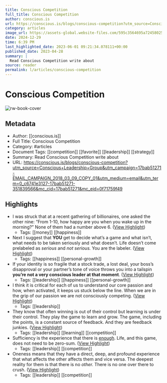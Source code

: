 ```yaml
---
title: Conscious Competition
full_title: Conscious Competition
author: conscious.is
url: https://conscious.is/blogs/conscious-competition?utm_source=Conscious+Leadership+Group&utm_campaign=17bab51271-EMAIL_CAMPAIGN_2018_03_09_COPY_01&utm_medium=email&utm_term=0_c6741e3127-17bab51271-351839566&mc_cid=17bab51271&mc_eid=0f71759f49
category: articles
image_url: https://assets-global.website-files.com/595c3564695a724580257cb3/644ae702dd699039cf25a5ca_Untitled%20design%20(1).png
date: 2024-12-29
time: 6:39 PM
last_highlighted_date: 2023-06-01 09:21:34.078111+00:00
published_date: 2023-04-28
summary: |
  Read Conscious Competition write about
source: reader
permalink: l/articles/conscious-competition
---
```

# Conscious Competition

![rw-book-cover](https://assets-global.website-files.com/595c3564695a724580257cb3/644ae702dd699039cf25a5ca_Untitled%20design%20(1).png)

## Metadata
- Author: [[conscious.is]]
- Full Title: Conscious Competition
- Category: #articles
- Document Tags: [[competition]] [[favorite]] [[leadership]] [[strategy]] 
- Summary: Read Conscious Competition write about
- URL: https://conscious.is/blogs/conscious-competition?utm_source=Conscious+Leadership+Group&utm_campaign=17bab51271-EMAIL_CAMPAIGN_2018_03_09_COPY_01&utm_medium=email&utm_term=0_c6741e3127-17bab51271-351839566&mc_cid=17bab51271&mc_eid=0f71759f49

## Highlights
- I was struck that at a recent gathering of billionaires, one asked the other nine: “From 1-10, how happy are you when you wake up in the morning?” None of them had a number above 6. ([View Highlight](https://read.readwise.io/read/01h1v3tey0t3p8h4czf3wmmvkx))
    - Tags: [[money]] [[happiness]] 
- Next I suggest that **YOU** get to decide what’s a game and what isn’t, what needs to be taken seriously and what doesn’t. Life doesn’t come prelabeled as *serious* and *not serious.* You are the labeler. ([View Highlight](https://read.readwise.io/read/01h1v3y4kpjjmvdek4g11r6yhw))
    - Tags: [[happiness]] [[personal-growth]] 
- If your identity is so fragile that a stock trade, a lost deal, your boss’s disapproval or your partner’s tone of voice throws you into a tailspin **you’re not a very conscious leader at that moment**. ([View Highlight](https://read.readwise.io/read/01h1v3za95ppwv0g9p51nkw7t1))
    - Tags: [[leadership]] [[happiness]] [[personal-growth]] 
- I think it is critical for each of us to understand our core passion and how, when activated, it keeps us stuck below the line. When we are in the grip of our passion we are not consciously competing. ([View Highlight](https://read.readwise.io/read/01h1v4248vsq7mfhmqka3gvf0z))
    - Tags: [[leadership]] 
- They know that often winning is out of their control but learning is under their control. They play the game to learn and grow. The game, including the points, is a constant source of feedback. And they are feedback junkies. ([View Highlight](https://read.readwise.io/read/01h1v452xbse7a7r3grhy051as))
    - Tags: [[leadership]] [[learning]] [[competition]] 
- Sufficiency is the experience that there is [enough](https://conscious.is/15-commitments/enough). Life, and this game, does not need to be zero-sum. ([View Highlight](https://read.readwise.io/read/01h1v469a5pnm260a6b443wv8w))
    - Tags: [[leadership]] [[competition]] 
- Oneness means that they have a direct, deep, and profound experience that what affects the other affects them and vice versa. The deepest reality for them is that there is no *other.* There is no one over there to crush. ([View Highlight](https://read.readwise.io/read/01h1v46awhg49ms1j0ym4bp9ta))
    - Tags: [[leadership]] [[competition]] 


